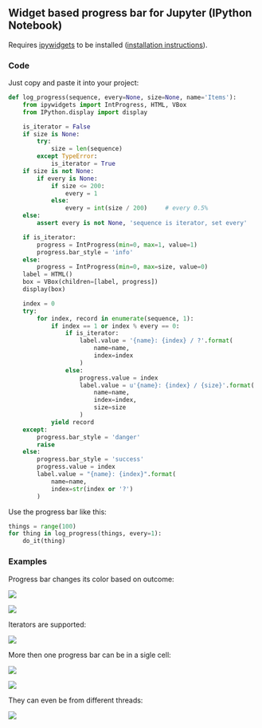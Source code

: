 ## Widget based progress bar for Jupyter (IPython Notebook)

Requires [ipywidgets](https://ipywidgets.readthedocs.io) to be installed ([installation instructions](https://ipywidgets.readthedocs.io/en/stable/user_install.html#installation)).

### Code
Just copy and paste it into your project:
```python
def log_progress(sequence, every=None, size=None, name='Items'):
    from ipywidgets import IntProgress, HTML, VBox
    from IPython.display import display

    is_iterator = False
    if size is None:
        try:
            size = len(sequence)
        except TypeError:
            is_iterator = True
    if size is not None:
        if every is None:
            if size <= 200:
                every = 1
            else:
                every = int(size / 200)     # every 0.5%
    else:
        assert every is not None, 'sequence is iterator, set every'

    if is_iterator:
        progress = IntProgress(min=0, max=1, value=1)
        progress.bar_style = 'info'
    else:
        progress = IntProgress(min=0, max=size, value=0)
    label = HTML()
    box = VBox(children=[label, progress])
    display(box)

    index = 0
    try:
        for index, record in enumerate(sequence, 1):
            if index == 1 or index % every == 0:
                if is_iterator:
                    label.value = '{name}: {index} / ?'.format(
                        name=name,
                        index=index
                    )
                else:
                    progress.value = index
                    label.value = u'{name}: {index} / {size}'.format(
                        name=name,
                        index=index,
                        size=size
                    )
            yield record
    except:
        progress.bar_style = 'danger'
        raise
    else:
        progress.bar_style = 'success'
        progress.value = index
        label.value = "{name}: {index}".format(
            name=name,
            index=str(index or '?')
        )
```

Use the progress bar like this:

```python
things = range(100)
for thing in log_progress(things, every=1):
    do_it(thing)
```

### Examples
Progress bar changes its color based on outcome:

![](https://habrastorage.org/files/d7a/1f5/9f6/d7a1f59f61634d63a42b274ba186d1ba.gif)

![](https://habrastorage.org/files/1bc/544/e8a/1bc544e8a50b419382d0fc090e087cce.gif)

Iterators are supported:

![](https://habrastorage.org/files/712/255/d77/712255d77fd5473b8113e7bfc1bd852f.gif)

More then one progress bar can be in a sigle cell:

![](https://habrastorage.org/files/1b4/48f/9a5/1b448f9a5b74456091eb5b16799c7c3e.gif)

![](https://habrastorage.org/files/95d/c00/1df/95dc001dffb24852999a73ae8129a209.gif)

They can even be from different threads:

![](https://habrastorage.org/files/e64/69a/fe5/e6469afe59ed485c84565a672d24cd50.gif)


